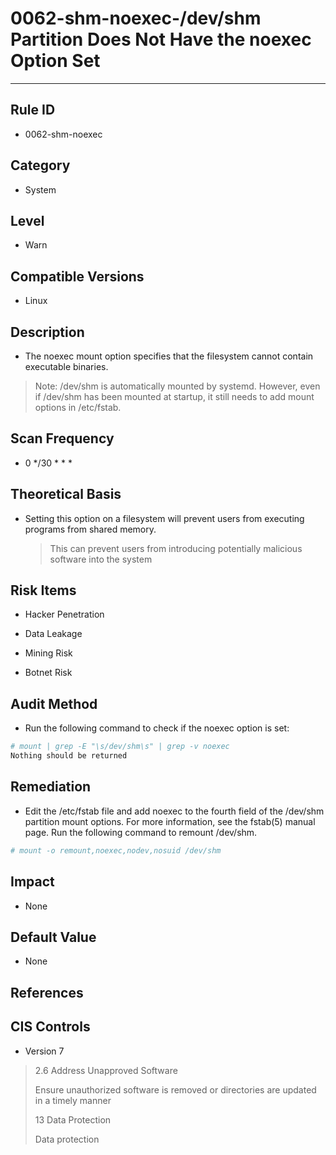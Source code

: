 # 0062-shm-noexec-/dev/shm Partition Does Not Have the noexec Option Set
---

## Rule ID

- 0062-shm-noexec


## Category

- System


## Level

- Warn


## Compatible Versions


- Linux




## Description


- The noexec mount option specifies that the filesystem cannot contain executable binaries.
>
> Note: /dev/shm is automatically mounted by systemd. However, even if /dev/shm has been mounted at startup, it still needs to add mount options in /etc/fstab.



## Scan Frequency
- 0 */30 * * *

## Theoretical Basis


- Setting this option on a filesystem will prevent users from executing programs from shared memory.
    >
    >   This can prevent users from introducing potentially malicious software into the system



## Risk Items


- Hacker Penetration

- Data Leakage

- Mining Risk

- Botnet Risk



## Audit Method
- Run the following command to check if the noexec option is set:

```bash
# mount | grep -E "\s/dev/shm\s" | grep -v noexec
Nothing should be returned
```



## Remediation
- Edit the /etc/fstab file and add noexec to the fourth field of the /dev/shm partition mount options.
For more information, see the fstab(5) manual page.
Run the following command to remount /dev/shm.
```bash
# mount -o remount,noexec,nodev,nosuid /dev/shm
```



## Impact


- None




## Default Value


- None




## References


## CIS Controls


- Version 7

> 2.6 Address Unapproved Software
>
> Ensure unauthorized software is removed or directories are updated in a timely manner
>
> 13 Data Protection
>
> Data protection